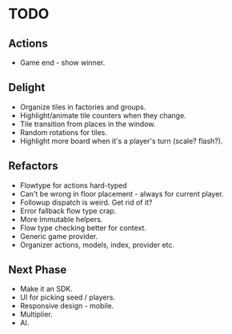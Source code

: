 # TODO

## Actions

* Game end - show winner.

## Delight

* Organize tiles in factories and groups.
* Highlight/animate tile counters when they change.
* Tile transition from places in the window.
* Random rotations for tiles.
* Highlight more board when it's a player's turn (scale? flash?).

## Refactors

* Flowtype for actions hard-typed
* Can't be wrong in floor placement - always for current player.
* Followup dispatch is weird. Get rid of it?
* Error fallback flow type crap.
* More Immutable helpers.
* Flow type checking better for context.
* Generic game provider.
* Organizer actions, models, index, provider etc.

## Next Phase

* Make it an SDK.
* UI for picking seed / players.
* Responsive design - mobile.
* Multiplier.
* AI.

